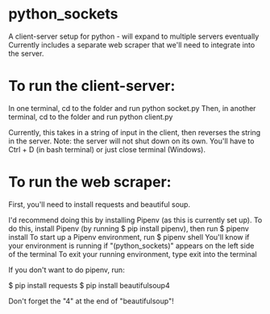 # python_sockets
A client-server setup for python - will expand to multiple servers eventually
Currently includes a separate web scraper that we'll need to integrate into the server.

# To run the client-server:
In one terminal, cd to the folder and run python socket.py
Then, in another terminal, cd to the folder and run python client.py

Currently, this takes in a string of input in the client, then reverses the string in the server.
Note: the server will not shut down on its own. You'll have to Ctrl + D (in bash terminal) or just close terminal (Windows).

# To run the web scraper:
First, you'll need to install requests and beautiful soup.

I'd recommend doing this by installing Pipenv (as this is currently set up).
To do this, install Pipenv (by running $ pip install pipenv), then run $ pipenv install
To start up a Pipenv environment, run $ pipenv shell
You'll know if your environment is running if "(python_sockets)" appears on the left side of the terminal
To exit your running environment, type exit into the terminal


If you don't want to do pipenv, run:

$ pip install requests
$ pip install beautifulsoup4

Don't forget the "4" at the end of "beautifulsoup"!
